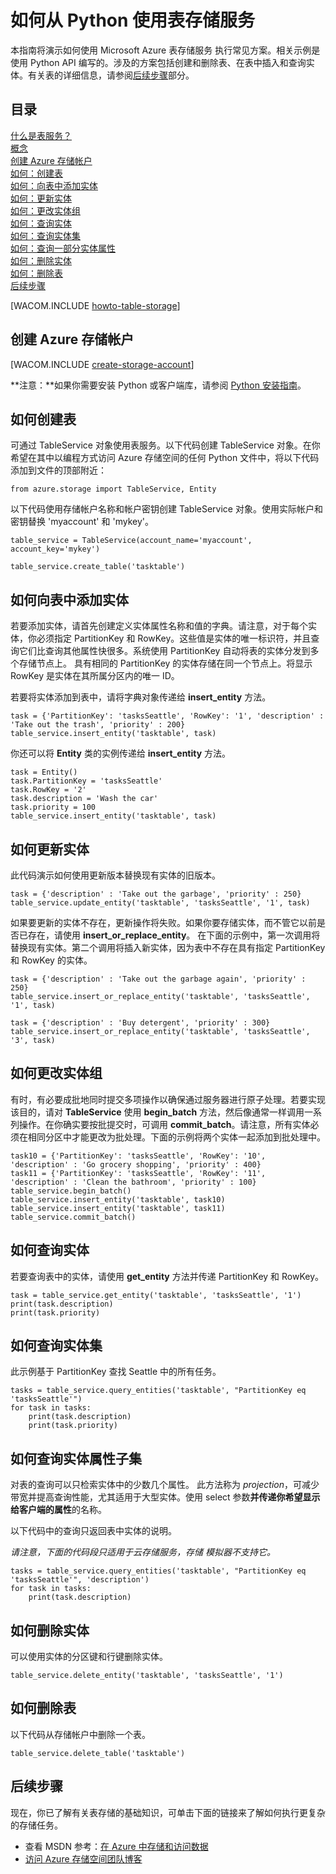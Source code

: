 <properties linkid="develop-python-table-service" urlDisplayName="Table Service" pageTitle="如何使用表存储 (Python) | Microsoft Azure" metaKeywords="Azure table Python, creating table Azure, deleting table Azure, inserting table Azure, querying table Azure" description="了解如何从 Python 使用表服务来创建和删除表，以及插入、删除和查询表。" metaCanonical="" services="storage" documentationCenter="Python" title="How to Use the Table Storage Service from Python" authors="" solutions="" manager="" editor="" />
<tags ms.service="storage"
    ms.date="03/11/2015"
    wacn.date="04/11/2015"
    />





# 如何从 Python 使用表存储服务
本指南将演示如何使用 Microsoft Azure 表存储服务
执行常见方案。相关示例是使用
Python API 编写的。涉及的方案包括创建和删除表、在表中插入和查询实体。有关表的详细信息，请参阅[后续步骤][]部分。

## 目录

[什么是表服务？][]   
 [概念][]   
 [创建 Azure 存储帐户][]   
 [如何：创建表][]   
 [如何：向表中添加实体][]   
 [如何：更新实体][]   
 [如何：更改实体组][]   
 [如何：查询实体][]   
 [如何：查询实体集][]   
 [如何：查询一部分实体属性][]   
 [如何：删除实体][]   
 [如何：删除表][]   
 [后续步骤][]

[WACOM.INCLUDE [howto-table-storage](../includes/howto-table-storage.md)]

## <a name="create-account"> </a>创建 Azure 存储帐户
[WACOM.INCLUDE [create-storage-account](../includes/create-storage-account.md)]

**注意：**如果你需要安装 Python 或客户端库，请参阅 [Python 安装指南](../python-how-to-install/)。


## <a name="create-table"> </a>如何创建表

可通过 TableService 对象使用表服务。以下代码创建 TableService 对象。在你希望在其中以编程方式访问 Azure 存储空间的任何 Python 文件中，将以下代码添加到文件的顶部附近：

	from azure.storage import TableService, Entity

以下代码使用存储帐户名称和帐户密钥创建 TableService 对象。使用实际帐户和密钥替换  'myaccount' 和  'mykey'。

	table_service = TableService(account_name='myaccount', account_key='mykey')

	table_service.create_table('tasktable')

## <a name="add-entity"> </a>如何向表中添加实体

若要添加实体，请首先创建定义实体属性名称和值的字典。请注意，对于每个实体，你必须指定 PartitionKey 和 RowKey。这些值是实体的唯一标识符，并且查询它们比查询其他属性快很多。系统使用 PartitionKey 自动将表的实体分发到多个存储节点上。
具有相同的 PartitionKey 的实体存储在同一个节点上。将显示
RowKey 是实体在其所属分区内的唯一 ID。

若要将实体添加到表中，请将字典对象传递给 **insert\_entity** 方法。

	task = {'PartitionKey': 'tasksSeattle', 'RowKey': '1', 'description' : 'Take out the trash', 'priority' : 200}
	table_service.insert_entity('tasktable', task)

你还可以将 **Entity** 类的实例传递给 **insert\_entity** 方法。

	task = Entity()
	task.PartitionKey = 'tasksSeattle'
	task.RowKey = '2'
	task.description = 'Wash the car'
	task.priority = 100
	table_service.insert_entity('tasktable', task)

## <a name="update-entity"> </a>如何更新实体

此代码演示如何使用更新版本替换现有实体的旧版本。

	task = {'description' : 'Take out the garbage', 'priority' : 250}
	table_service.update_entity('tasktable', 'tasksSeattle', '1', task)

如果要更新的实体不存在，更新操作将失败。如果你要存储实体，而不管它以前是否已存在，请使用 **insert\_or\_replace_entity**。 
在下面的示例中，第一次调用将替换现有实体。第二个调用将插入新实体，因为表中不存在具有指定 PartitionKey 和 RowKey 的实体。

	task = {'description' : 'Take out the garbage again', 'priority' : 250}
	table_service.insert_or_replace_entity('tasktable', 'tasksSeattle', '1', task)

	task = {'description' : 'Buy detergent', 'priority' : 300}
	table_service.insert_or_replace_entity('tasktable', 'tasksSeattle', '3', task)

## <a name="change-entities"> </a>如何更改实体组

有时，有必要成批地同时提交多项操作以确保通过服务器进行原子处理。若要实现该目的，请对 **TableService** 使用 **begin\_batch** 方法，然后像通常一样调用一系列操作。在你确实要按批提交时，可调用 **commit\_batch**。请注意，所有实体必须在相同分区中才能更改为批处理。下面的示例将两个实体一起添加到批处理中。

	task10 = {'PartitionKey': 'tasksSeattle', 'RowKey': '10', 'description' : 'Go grocery shopping', 'priority' : 400}
	task11 = {'PartitionKey': 'tasksSeattle', 'RowKey': '11', 'description' : 'Clean the bathroom', 'priority' : 100}
	table_service.begin_batch()
	table_service.insert_entity('tasktable', task10)
	table_service.insert_entity('tasktable', task11)
	table_service.commit_batch()

## <a name="query-for-entity"> </a>如何查询实体

若要查询表中的实体，请使用 **get\_entity** 方法并传递 PartitionKey 和 RowKey。

	task = table_service.get_entity('tasktable', 'tasksSeattle', '1')
	print(task.description)
	print(task.priority)

## <a name="query-set-entities"> </a>如何查询实体集

此示例基于 PartitionKey 查找 Seattle 中的所有任务。

	tasks = table_service.query_entities('tasktable', "PartitionKey eq 'tasksSeattle'")
	for task in tasks:
		print(task.description)
		print(task.priority)

## <a name="query-entity-properties"> </a>如何查询实体属性子集

对表的查询可以只检索实体中的少数几个属性。
此方法称为  *projection*，可减少带宽并提高查询性能，尤其适用于大型实体。使用 select 参数**并传递你希望显示给客户端的属性**的名称。

以下代码中的查询只返回表中实体的说明。

*请注意，下面的代码段只适用于云存储服务，存储
模拟器不支持它。*

	tasks = table_service.query_entities('tasktable', "PartitionKey eq 'tasksSeattle'", 'description')
	for task in tasks:
		print(task.description)

## <a name="delete-entity"> </a>如何删除实体

可以使用实体的分区键和行键删除实体。

	table_service.delete_entity('tasktable', 'tasksSeattle', '1')

## <a name="delete-table"> </a>如何删除表

以下代码从存储帐户中删除一个表。

	table_service.delete_table('tasktable')

## <a name="next-steps"> </a>后续步骤

现在，你已了解有关表存储的基础知识，可单击下面的链接来了解如何执行更复杂的存储任务。

-   查看 MSDN 参考：[在 Azure 中存储和访问数据][]
-   [访问 Azure 存储空间团队博客][]

  [后续步骤]: #next-steps
  [什么是表服务？]: #what-is
  [概念]: #concepts
  [创建 Azure 存储帐户]: #create-account
  [如何：创建表]: #create-table
  [如何：向表中添加实体]: #add-entity
  [如何：更新实体]: #update-entity
  [如何：更改实体组]: #change-entities
  [如何：查询实体]: #query-for-entity
  [如何：查询实体集]: #query-set-entities
  [如何：查询一部分实体属性]: #query-entity-properties
  [如何：删除实体]: #delete-entity
  [如何：删除表]: #delete-table
  [在 Azure 中存储和访问数据]: http://msdn.microsoft.com/zh-cn/library/azure/gg433040.aspx
  [访问 Azure 存储空间团队博客]: http://blogs.msdn.com/b/windowsazurestorage/
<!--HONumber=41-->
